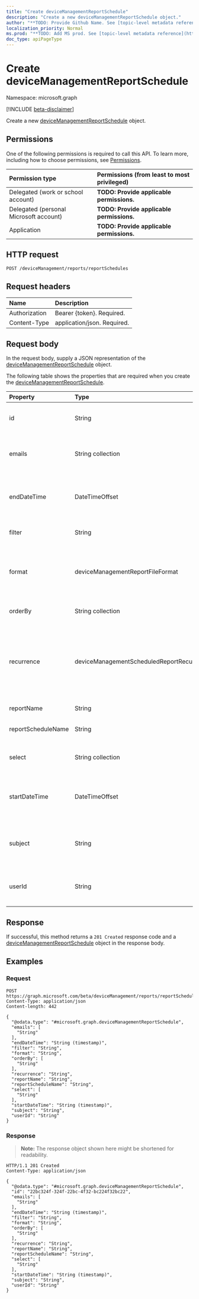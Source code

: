 ```yaml
---
title: "Create deviceManagementReportSchedule"
description: "Create a new deviceManagementReportSchedule object."
author: "**TODO: Provide Github Name. See [topic-level metadata reference](https://msgo.azurewebsites.net/add/document/guidelines/metadata.html#topic-level-metadata)**"
localization_priority: Normal
ms.prod: "**TODO: Add MS prod. See [topic-level metadata reference](https://msgo.azurewebsites.net/add/document/guidelines/metadata.html#topic-level-metadata)**"
doc_type: apiPageType
---
```


# Create deviceManagementReportSchedule
Namespace: microsoft.graph

[!INCLUDE [beta-disclaimer](../../includes/beta-disclaimer.md)]

Create a new [deviceManagementReportSchedule](../resources/devicemanagementreportschedule.md) object.

## Permissions
One of the following permissions is required to call this API. To learn more, including how to choose permissions, see [Permissions](/graph/permissions-reference).

|Permission type|Permissions (from least to most privileged)|
|:---|:---|
|Delegated (work or school account)|**TODO: Provide applicable permissions.**|
|Delegated (personal Microsoft account)|**TODO: Provide applicable permissions.**|
|Application|**TODO: Provide applicable permissions.**|

## HTTP request

<!-- {
  "blockType": "ignored"
}
-->
``` http
POST /deviceManagement/reports/reportSchedules
```

## Request headers
|Name|Description|
|:---|:---|
|Authorization|Bearer {token}. Required.|
|Content-Type|application/json. Required.|

## Request body
In the request body, supply a JSON representation of the [deviceManagementReportSchedule](../resources/devicemanagementreportschedule.md) object.

The following table shows the properties that are required when you create the [deviceManagementReportSchedule](../resources/devicemanagementreportschedule.md).

|Property|Type|Description|
|:---|:---|:---|
|id|String|**TODO: Add Description** Inherited from [entity](../resources/entity.md)|
|emails|String collection|Emails to which the scheduled reports are delivered|
|endDateTime|DateTimeOffset|Time that the delivery of the scheduled reports ends|
|filter|String|Filters applied on the report|
|format|deviceManagementReportFileFormat|Format of the scheduled report. Possible values are: `csv`, `pdf`.|
|orderBy|String collection|Ordering of columns in the report|
|recurrence|deviceManagementScheduledReportRecurrence|Frequency of scheduled report delivery. Possible values are: `none`, `daily`, `weekly`, `monthly`.|
|reportName|String|Name of the report|
|reportScheduleName|String|Name of the schedule|
|select|String collection|Columns selected from the report|
|startDateTime|DateTimeOffset|Time that the delivery of the scheduled reports starts|
|subject|String|Subject of the scheduled reports that are delivered|
|userId|String|The Id of the User who created the report|



## Response

If successful, this method returns a `201 Created` response code and a [deviceManagementReportSchedule](../resources/devicemanagementreportschedule.md) object in the response body.

## Examples

### Request
<!-- {
  "blockType": "request",
  "name": "create_devicemanagementreportschedule_from_"
}
-->
``` http
POST https://graph.microsoft.com/beta/deviceManagement/reports/reportSchedules
Content-Type: application/json
Content-length: 442

{
  "@odata.type": "#microsoft.graph.deviceManagementReportSchedule",
  "emails": [
    "String"
  ],
  "endDateTime": "String (timestamp)",
  "filter": "String",
  "format": "String",
  "orderBy": [
    "String"
  ],
  "recurrence": "String",
  "reportName": "String",
  "reportScheduleName": "String",
  "select": [
    "String"
  ],
  "startDateTime": "String (timestamp)",
  "subject": "String",
  "userId": "String"
}
```


### Response
>**Note:** The response object shown here might be shortened for readability.
<!-- {
  "blockType": "response",
  "truncated": true,
  "@odata.type": "microsoft.graph.deviceManagementReportSchedule"
}
-->
``` http
HTTP/1.1 201 Created
Content-Type: application/json

{
  "@odata.type": "#microsoft.graph.deviceManagementReportSchedule",
  "id": "22bc324f-324f-22bc-4f32-bc224f32bc22",
  "emails": [
    "String"
  ],
  "endDateTime": "String (timestamp)",
  "filter": "String",
  "format": "String",
  "orderBy": [
    "String"
  ],
  "recurrence": "String",
  "reportName": "String",
  "reportScheduleName": "String",
  "select": [
    "String"
  ],
  "startDateTime": "String (timestamp)",
  "subject": "String",
  "userId": "String"
}
```

